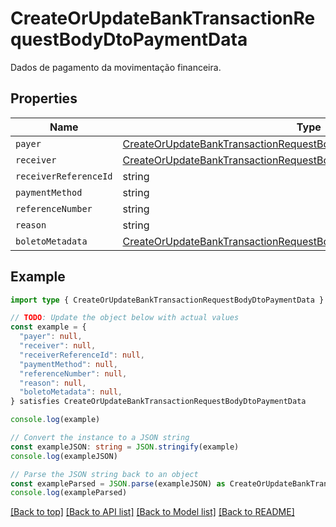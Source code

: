 
# CreateOrUpdateBankTransactionRequestBodyDtoPaymentData

Dados de pagamento da movimentação financeira.

## Properties

Name | Type
------------ | -------------
`payer` | [CreateOrUpdateBankTransactionRequestBodyDtoPaymentDataPayer](CreateOrUpdateBankTransactionRequestBodyDtoPaymentDataPayer.md)
`receiver` | [CreateOrUpdateBankTransactionRequestBodyDtoPaymentDataPayer](CreateOrUpdateBankTransactionRequestBodyDtoPaymentDataPayer.md)
`receiverReferenceId` | string
`paymentMethod` | string
`referenceNumber` | string
`reason` | string
`boletoMetadata` | [CreateOrUpdateBankTransactionRequestBodyDtoPaymentDataBoletoMetadata](CreateOrUpdateBankTransactionRequestBodyDtoPaymentDataBoletoMetadata.md)

## Example

```typescript
import type { CreateOrUpdateBankTransactionRequestBodyDtoPaymentData } from '@usesofia/pegasus-core-api-sdk'

// TODO: Update the object below with actual values
const example = {
  "payer": null,
  "receiver": null,
  "receiverReferenceId": null,
  "paymentMethod": null,
  "referenceNumber": null,
  "reason": null,
  "boletoMetadata": null,
} satisfies CreateOrUpdateBankTransactionRequestBodyDtoPaymentData

console.log(example)

// Convert the instance to a JSON string
const exampleJSON: string = JSON.stringify(example)
console.log(exampleJSON)

// Parse the JSON string back to an object
const exampleParsed = JSON.parse(exampleJSON) as CreateOrUpdateBankTransactionRequestBodyDtoPaymentData
console.log(exampleParsed)
```

[[Back to top]](#) [[Back to API list]](../README.md#api-endpoints) [[Back to Model list]](../README.md#models) [[Back to README]](../README.md)


